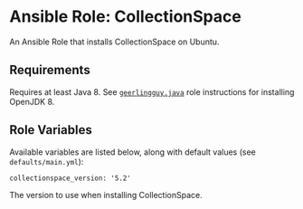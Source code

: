 # Ansible Role: CollectionSpace

An Ansible Role that installs CollectionSpace on Ubuntu.

## Requirements

Requires at least Java 8. See [`geerlingguy.java`](https://github.com/geerlingguy/ansible-role-java#example-playbook-install-openjdk-8) role instructions for installing OpenJDK 8.

## Role Variables

Available variables are listed below, along with default values (see `defaults/main.yml`):

    collectionspace_version: '5.2'

The version to use when installing CollectionSpace.
